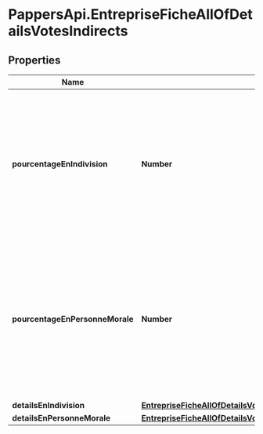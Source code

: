 # PappersApi.EntrepriseFicheAllOfDetailsVotesIndirects

## Properties

Name | Type | Description | Notes
------------ | ------------- | ------------- | -------------
**pourcentageEnIndivision** | **Number** | Droits de vote détenus de façon indirecte par le biais d&#39;une indivision par le bénéficiaire effectif, en pourcentage des droits de vote totaux. | [optional] 
**pourcentageEnPersonneMorale** | **Number** | Droits de vote détenus de façon indirecte par le biais d&#39;une personne morale par le bénéficiaire effectif, en pourcentage des droits de vote totaux. | [optional] 
**detailsEnIndivision** | [**EntrepriseFicheAllOfDetailsVotesIndirectsDetailsEnIndivision**](EntrepriseFicheAllOfDetailsVotesIndirectsDetailsEnIndivision.md) |  | [optional] 
**detailsEnPersonneMorale** | [**EntrepriseFicheAllOfDetailsVotesIndirectsDetailsEnPersonneMorale**](EntrepriseFicheAllOfDetailsVotesIndirectsDetailsEnPersonneMorale.md) |  | [optional] 


